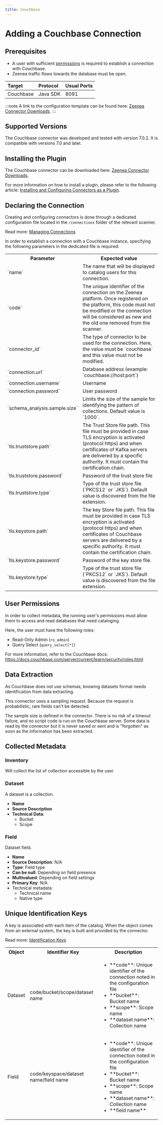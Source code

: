 ```yaml
---
title: Couchbase
---
```


# Adding a Couchbase Connection

## Prerequisites

* A user with sufficient [permissions](#user-permissions) is required to establish a connection with Couchbase.
* Zeenea traffic flows towards the database must be open. 

| Target | Protocol	| Usual Ports |
| :--- | :--- | :--- |
| Couchbase | Java SDK | 8091 |

:::note
A link to the configuration template can be found here: [Zeenea Connector Downloads](./zeenea-connectors-list.md).
:::

## Supported Versions

The Couchbase connector was developed and tested with version 7.0.2. It is compatible with versions 7.0 and later.

## Installing the Plugin

The Couchbase connector can be downloaded here: [Zeenea Connector Downloads](./zeenea-connectors-list.md).

For more information on how to install a plugin, please refer to the following article: [Installing and Configuring Connectors as a Plugin](./zeenea-connectors-install-as-plugin.md).

 ## Declaring the Connection
  
 Creating and configuring connectors is done through a dedicated configuration file located in the `/connections` folder of the relevant scanner.
 
 Read more: [Managing Connections](./zeenea-managing-connections.md)
 
In order to establish a connection with a Couchbase instance, specifying the following parameters in the dedicated file is required:
 
<table>
  <tr>
    <th>Parameter</th>
    <th>Expected value</th>
  </tr>
  <tr>
    <td>`name`</td>
    <td>The name that will be displayed to catalog users for this connection.</td>
  </tr>
  <tr>
    <td>`code`</td>
    <td>The unique identifier of the connection on the Zeenea platform. Once registered on the platform, this code must not be modified or the connection will be considered as new and the old one removed from the scanner.</td>
  </tr>
  <tr>
    <td>`connector_id`</td>
    <td>The type of connector to be used for the connection. Here, the value must be `couchbase` and this value must not be modified.</td>
  </tr>
  <tr>
    <td>`connection.url`</td>
    <td>Database address (example: `couchbase://host:port`)</td>
  </tr>
  <tr>
    <td>`connection.username`</td>
    <td>Username</td>
  </tr>
  <tr>
    <td>`connection.password`</td>
    <td>User password</td>
  </tr>
  <tr>
    <td>`schema_analysis.sample.size`</td>
    <td>Limits the size of the sample for identifying the pattern of collections. Default value is `1000`.</td>
  </tr>
  <tr>
    <td>`tls.truststore.path`</td>
    <td>The Trust Store file path. This file must be provided in case TLS encryption is activated (protocol https) and when certificates of Kafka servers are delivered by a specific authority. It must contain the certification chain.</td>
  </tr>
  <tr>
    <td>`tls.truststore.password`</td>
    <td>Password of the trust store file</td>
  </tr>
  <tr>
    <td>`tls.truststore.type`</td>
    <td>Type of the trust store file (`PKCS12` or `JKS`). Default value is discovered from the file extension.</td>
  </tr>
  <tr>
    <td>`tls.keystore.path`</td>
    <td>The key Store file path. This file must be provided in case TLS encryption is activated (protocol https) and when certificates of Couchbase servers are delivered by a specific authority. It must contain the certification chain.</td>
  </tr>
  <tr>
    <td>`tls.keystore.password`</td>
    <td>Password of the key store file.</td>
  </tr>
  <tr>
    <td>`tls.keystore.type`</td>
    <td>Type of the trust store file (`PKCS12` or `JKS`). Default value is discovered from the file extension.</td>
  </tr>
</table>

## User Permissions

In order to collect metadata, the running user's permissions must allow them to access and read databases that need cataloging.

Here, the user must have the following roles:

* Read-Only Admin (`ro_admin`)
* Query Select (`query_select[*]`)

For more information, refer to the Couchbase docs: https://docs.couchbase.com/server/current/learn/security/roles.html

## Data Extraction

As Couchbase does not use schemas, knowing datasets format needs identification from data extracting.

This connector uses a sampling request. Because the request is probabilistic, rare fields can't be detected. 

The sample size is defined in the connector. There is no risk of a timeout failure, and no script code is run on the Couchbase server. Some data is read by the connector but it is never saved or sent and is "forgotten" as soon as the information has been extracted. 
  
## Collected Metadata

### Inventory

Will collect the list of collection accessible by the user.  

### Dataset

A dataset is a collection. 

* **Name**
* **Source Description**
* **Technical Data**:
  * Bucket
  * Scope

### Field

Dataset field. 

* **Name**
* **Source Description**: N/A
* **Type**: Field type
* **Can be null**: Depending on field presence 
* **Multivalued**: Depending on field settings
* **Primary Key**: N/A
* Technical metadata:
  * Technical name
  * Native type
 
## Unique Identification Keys

A key is associated with each item of the catalog. When the object comes from an external system, the key is built and provided by the connector.

 Read more: [Identification Keys](./zeenea-identification-keys.md)

<table>
  <tr>
    <th>Object</th>
    <th>Identifier Key</th>
    <th>Description</th>
  </tr>
  <tr>
    <td>Dataset</td>
    <td>code/bucket/scope/dataset name</td>
    <td>
      <ul>
      <li>**code**: Unique identifier of the connection noted in the configuration file</li>
      <li>**bucket**: Bucket name</li>
      <li>**scope**: Scope name</li>
      <li>**dataset name**: Collection name</li>
      </ul>
    </td>
  </tr>
  <tr>
    <td>Field</td>
    <td>code/keyspace/dataset name/field name</td>
    <td>
      <ul>
      <li>**code**:  Unique identifier of the connection noted in the configuration file</li>
      <li>**bucket**: Bucket name</li>
      <li>**scope**: Scope name</li>
      <li>**dataset name**: Collection name</li>
      <li>**field name**</li>
      </ul>
    </td>
  </tr>
</table>

